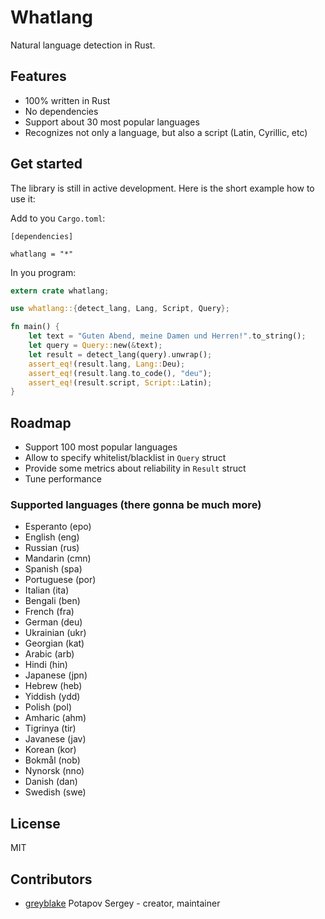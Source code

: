# Whatlang

Natural language detection in Rust.

## Features
* 100% written in Rust
* No dependencies
* Support about 30 most popular languages
* Recognizes not only a language, but also a script (Latin, Cyrillic, etc)

## Get started

The library is still in active development. Here is the short example how to use it:

Add to you `Cargo.toml`:
```
[dependencies]

whatlang = "*"
```

In you program:

```rust
extern crate whatlang;

use whatlang::{detect_lang, Lang, Script, Query};

fn main() {
    let text = "Guten Abend, meine Damen und Herren!".to_string();
    let query = Query::new(&text);
    let result = detect_lang(query).unwrap();
    assert_eq!(result.lang, Lang::Deu);
    assert_eq!(result.lang.to_code(), "deu");
    assert_eq!(result.script, Script::Latin);
}
```

## Roadmap

* Support 100 most popular languages
* Allow to specify whitelist/blacklist in `Query` struct
* Provide some metrics about reliability in `Result` struct
* Tune performance

### Supported languages (there gonna be much more)
* Esperanto (epo)
* English (eng)
* Russian (rus)
* Mandarin (cmn)
* Spanish (spa)
* Portuguese (por)
* Italian (ita)
* Bengali (ben)
* French (fra)
* German (deu)
* Ukrainian (ukr)
* Georgian (kat)
* Arabic (arb)
* Hindi (hin)
* Japanese (jpn)
* Hebrew (heb)
* Yiddish (ydd)
* Polish (pol)
* Amharic (ahm)
* Tigrinya (tir)
* Javanese (jav)
* Korean (kor)
* Bokmål (nob)
* Nynorsk (nno)
* Danish (dan)
* Swedish (swe)

## License

MIT

## Contributors

- [greyblake](https://github.com/greyblake) Potapov Sergey - creator, maintainer
